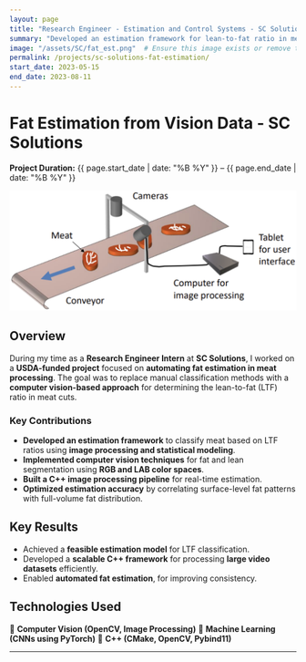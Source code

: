 ```yaml
---
layout: page
title: "Research Engineer - Estimation and Control Systems - SC Solutions (Internship)"
summary: "Developed an estimation framework for lean-to-fat ratio in meat using computer vision and nonlinear filtering techniques."
image: "/assets/SC/fat_est.png"  # Ensure this image exists or remove this line
permalink: /projects/sc-solutions-fat-estimation/
start_date: 2023-05-15
end_date: 2023-08-11
---
```


# Fat Estimation from Vision Data - SC Solutions
**Project Duration:** {{ page.start_date | date: "%B %Y" }} – {{ page.end_date | date: "%B %Y" }}

<img src="/assets/SC/fat_est.png" width="800">

## Overview
During my time as a **Research Engineer Intern** at **SC Solutions**, I worked on a **USDA-funded project** focused on **automating fat estimation in meat processing**. The goal was to replace manual classification methods with a **computer vision-based approach** for determining the lean-to-fat (LTF) ratio in meat cuts.

### **Key Contributions**
- **Developed an estimation framework** to classify meat based on LTF ratios using **image processing and statistical modeling**.
- **Implemented computer vision techniques** for fat and lean segmentation using **RGB and LAB color spaces**.
- **Built a C++ image processing pipeline** for real-time estimation.
- **Optimized estimation accuracy** by correlating surface-level fat patterns with full-volume fat distribution.

## Key Results
- Achieved a **feasible estimation model** for LTF classification.
- Developed a **scalable C++ framework** for processing **large video datasets** efficiently.
- Enabled **automated fat estimation**, for improving consistency.


## Technologies Used
🔹 **Computer Vision (OpenCV, Image Processing)**
🔹 **Machine Learning (CNNs using PyTorch)**
🔹 **C++ (CMake, OpenCV, Pybind11)**

---

